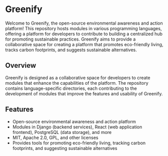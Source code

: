 # Greenify

Welcome to Greenify, the open-source environmental awareness and action platform! This repository hosts modules in various programming languages, offering a platform for developers to contribute to building a centralized hub for promoting sustainable practices. Greenify aims to provide a collaborative space for creating a platform that promotes eco-friendly living, tracks carbon footprints, and suggests sustainable alternatives.

## Overview

Greenify is designed as a collaborative space for developers to create modules that enhance the capabilities of the platform. The repository contains language-specific directories, each contributing to the development of modules that improve the features and usability of Greenify.

## Features

- Open-source environmental awareness and action platform
- Modules in Django (backend services), React (web application frontend), PostgreSQL (data storage), and more
- MIT, Apache 2.0, GPL, and other licenses
- Provides tools for promoting eco-friendly living, tracking carbon footprints, and suggesting sustainable alternatives
